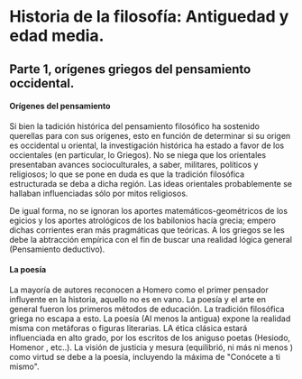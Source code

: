 # Historia de la filosofía: Antiguedad y edad media.

## Parte 1, orígenes griegos del pensamiento occidental.

#### Orígenes del pensamiento

Si bien la tadición histórica del pensamiento filosófico ha sostenido querellas  para con sus orígenes, esto en función de determinar si su origen es occidental u oriental, la investigación histórica ha estado a favor de los occientales (en particular, lo Griegos). No se niega que los orientales presentaban avances socioculturales, a saber, militares, políticos y religiosos; lo que se pone en duda es que la tradición filosófica estructurada se deba a dicha región. Las ideas orientales probablemente se hallaban influenciadas sólo por mitos religiosos. 

De igual forma, no se ignoran los aportes matemáticos-geométricos de los egicios y los aportes atrológicos de los babilonios hacía grecia; empero dichas corrientes eran más pragmáticas que teóricas. A los griegos se les debe la abtracción empírica con el fin de buscar una realidad lógica general (Pensamiento deductivo).

#### La poesía

La mayoría de autores reconocen a Homero como el primer pensador influyente en la historia, aquello no es en vano. La poesía y el arte en general fueron los primeros métodos de educación. La tradición filosófica griega no escapa a esto. La poesía (Al menos la antigua) expone la realidad misma con metáforas o figuras literarias. LA ética clásica estará influenciada en alto grado, por los escritos de los aniguso poetas (Hesiodo, Homenor , etc..). La visión de justicia y mesura (equilibrió, ni más ni menos ) como virtud se debe a la poesía, incluyendo la máxima de "Conócete a ti mismo".


